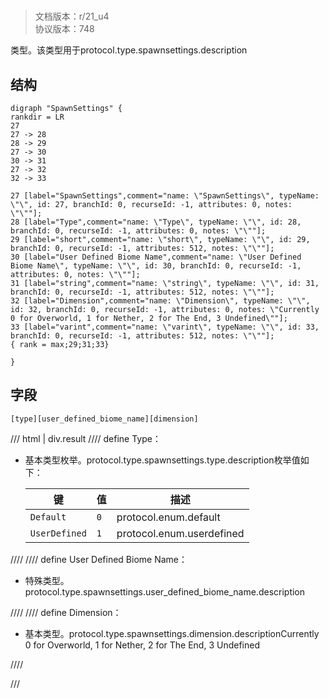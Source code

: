 # <!-- md:samp SpawnSettings -->

> 文档版本：r/21_u4<br/>协议版本：748

<!-- md:samp SpawnSettings -->类型。该类型用于protocol.type.spawnsettings.description

## 结构

```viz
digraph "SpawnSettings" {
rankdir = LR
27
27 -> 28
28 -> 29
27 -> 30
30 -> 31
27 -> 32
32 -> 33

27 [label="SpawnSettings",comment="name: \"SpawnSettings\", typeName: \"\", id: 27, branchId: 0, recurseId: -1, attributes: 0, notes: \"\""];
28 [label="Type",comment="name: \"Type\", typeName: \"\", id: 28, branchId: 0, recurseId: -1, attributes: 0, notes: \"\""];
29 [label="short",comment="name: \"short\", typeName: \"\", id: 29, branchId: 0, recurseId: -1, attributes: 512, notes: \"\""];
30 [label="User Defined Biome Name",comment="name: \"User Defined Biome Name\", typeName: \"\", id: 30, branchId: 0, recurseId: -1, attributes: 0, notes: \"\""];
31 [label="string",comment="name: \"string\", typeName: \"\", id: 31, branchId: 0, recurseId: -1, attributes: 512, notes: \"\""];
32 [label="Dimension",comment="name: \"Dimension\", typeName: \"\", id: 32, branchId: 0, recurseId: -1, attributes: 0, notes: \"Currently 0 for Overworld, 1 for Nether, 2 for The End, 3 Undefined\""];
33 [label="varint",comment="name: \"varint\", typeName: \"\", id: 33, branchId: 0, recurseId: -1, attributes: 512, notes: \"\""];
{ rank = max;29;31;33}

}

```

## 字段

```title='SpawnSettings'
[type][user_defined_biome_name][dimension]
```

/// html | div.result
//// define
Type：<!-- md:samp short -->

- 基本类型枚举。protocol.type.spawnsettings.type.description枚举值如下：

  |键|值|描述|
  |---|---|---|
  |`Default`|`0`|protocol.enum.default|
  |`UserDefined`|`1`|protocol.enum.userdefined|



////
//// define
User Defined Biome Name：[<!-- md:samp string -->](../types/string.md)

- 特殊类型。protocol.type.spawnsettings.user_defined_biome_name.description


////
//// define
Dimension：<!-- md:samp varint -->

- 基本类型。protocol.type.spawnsettings.dimension.descriptionCurrently 0 for Overworld, 1 for Nether, 2 for The End, 3 Undefined


////

///

